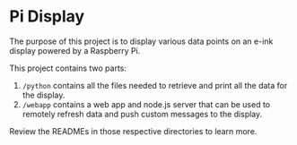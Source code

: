 # Pi Display

The purpose of this project is to display various data points on an e-ink display powered by a Raspberry Pi.

This project contains two parts:

1. `/python` contains all the files needed to retrieve and print all the data for the display.
1. `/webapp` contains a web app and node.js server that can be used to remotely refresh data and push custom messages to the display.

Review the READMEs in those respective directories to learn more.